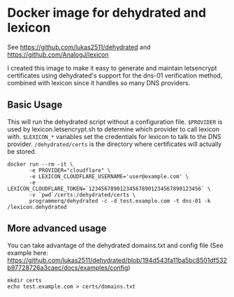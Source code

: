 # Docker image for dehydrated and lexicon

See https://github.com/lukas2511/dehydrated and https://github.com/AnalogJ/lexicon

I created this image to make it easy to generate and maintain letsencrypt
certificates using dehydrated's support for the dns-01 verification method,
combined with lexicon since it handles so many DNS providers.

## Basic Usage

This will run the dehydrated script without a configuration file.
`$PROVIDER` is used by lexicon.letsencrypt.sh to determine which provider to
call lexicon with. `$LEXICON_*` variables set the credentials for lexicon to
talk to the DNS provider. `/dehydrated/certs` is the directory where
certificates will actually be stored.

    docker run --rm -it \
           -e PROVIDER="cloudflare" \
           -e LEXICON_CLOUDFLARE_USERNAME='user@example.com' \
           -e LEXICON_CLOUDFLARE_TOKEN=`123456789012345678901234567890123456` \
           -v `pwd`/certs:/dehydrated/certs \
           programmerq/dehydrated -c -d test.example.com -t dns-01 -k /lexicon.dehydrated


## More advanced usage

You can take advantage of the dehydrated domains.txt and config file (See
example here:
https://github.com/lukas2511/dehydrated/blob/194d543fa11ba5bc8501df532b97728726a3caec/docs/examples/config)


    mkdir certs
    echo test.example.com > certs/domains.txt

